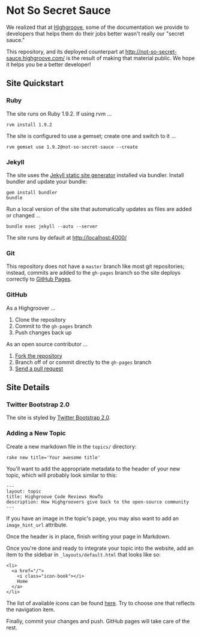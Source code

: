 # Not So Secret Sauce

We realized that at [Highgroove](http://highgroove.com), some of the
documentation we provide to developers that helps them do their jobs better
wasn't really our "secret sauce."

This repository, and its deployed counterpart at
<http://not-so-secret-sauce.highgroove.com/> is the result of making that
material public. We hope it helps you be a better developer!

## Site Quickstart

### Ruby

The site runs on Ruby 1.9.2. If using rvm ...

    rvm install 1.9.2

The site is configured to use a gemset; create one and switch to it ...

    rvm gemset use 1.9.2@not-so-secret-sauce --create

### Jekyll

The site uses the [Jekyll static site
generator](https://github.com/mojombo/jekyll) installed via bundler.  Install bundler 
and update your bundle:

    gem install bundler
    bundle


Run a local version of the site that automatically updates as files are added
or changed ...

    bundle exec jekyll --auto --server

The site runs by default at <http://localhost:4000/>

### Git

This repository does not have a `master` branch like most git repositories;
instead, commits are added to the `gh-pages` branch so the site deploys
correctly to [GitHub Pages](http://pages.github.com).

### GitHub

As a Highgroover ...

1. Clone the repository
2. Commit to the `gh-pages` branch
3. Push changes back up

As an open source contributor ...

1. [Fork the repository](http://help.github.com/fork-a-repo/)
2. Branch off of or commit directly to the `gh-pages` branch
3. [Send a pull request](http://help.github.com/send-pull-requests/)

## Site Details

### Twitter Bootstrap 2.0

The site is styled by [Twitter Bootstrap 2.0](http://twitter.github.com/bootstrap/).

### Adding a New Topic

Create a new markdown file in the `topics/` directory:

    rake new title='Your awesome title'

You'll want to add the appropriate metadata to the header of your new topic,
which will probably look similar to this:

```
---
layout: topic
title: Highgroove Code Reviews HowTo
description: How Highgroovers give back to the open-source community
---
```

If you have an image in the topic's page, you may also want to add an
`image_hint_url` attribute.

Once the header is in place, finish writing your page in Markdown.

Once you're done and ready to integrate your topic into
the website, add an item to the sidebar in `_layouts/default.html`
that looks like so:

```
<li>
  <a href="/">
    <i class="icon-book"></i>
    Home
  </a>
</li>
```

The list of available icons can be found [here](http://twitter.github.com/bootstrap/base-css.html#icons).
Try to choose one that reflects the navigation item.

Finally, commit your changes and push. GitHub pages will take care of the rest.
